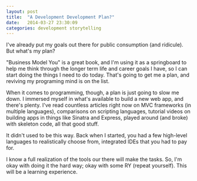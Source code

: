 ```yaml
---
layout: post
title:  "A Development Development Plan?"
date:   2014-03-27 23:30:09
categories: development storytelling
---
```


I've already put my goals out there for public consumption (and ridicule). But what's my plan?

"Business Model You" is a great book, and I'm using it as a springboard to help me think through the longer term life and career goals I have, so I can start doing the things I need to do today. That's going to get me a plan, and reviving my programing mind is on the list.

When it comes to programming, though, a plan is just going to slow me down. I immersed myself in what's available to build a new web app, and there's plenty. I've read countless articles right now on MVC frameworks (in multiple languages), comparisons on scripting languages, tutorial videos on building apps in things like Sinatra and Express, played around (and broke) with skeleton code, all that good stuff.



It didn't used to be this way. Back when I started, you had a few high-level languages to realistically choose from, integrated IDEs that you had to pay for.

I know a full realization of the tools our there will make the tasks. So, I'm okay with doing it the hard way; okay with some RY (repeat yourself). This will be a learning experience.

